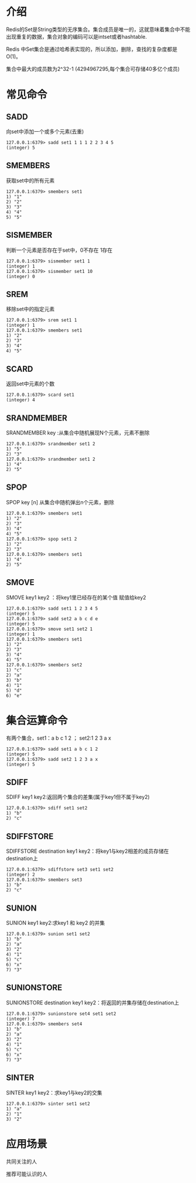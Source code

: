 # 介绍

Redis的Set是String类型的无序集合。集合成员是唯一的，这就意味着集合中不能出现重复的数据，集合对象的编码可以是intset或者hashtable.

Redis 中Set集合是通过哈希表实现的，所以添加，删除，查找的复杂度都是 O(1)。

集合中最大的成员数为2^32-1 (4294967295,每个集合可存储40多亿个成员)

# 常见命令

## SADD

向set中添加一个或多个元素(去重)

```shell
127.0.0.1:6379> sadd set1 1 1 1 2 2 3 4 5
(integer) 5
```

## SMEMBERS

获取set中的所有元素

```shell
127.0.0.1:6379> smembers set1
1) "1"
2) "2"
3) "3"
4) "4"
5) "5"
```

## SISMEMBER

判断一个元素是否存在于set中，0不存在  1存在

```shell
127.0.0.1:6379> sismember set1 1
(integer) 1
127.0.0.1:6379> sismember set1 10
(integer) 0
```

## SREM

移除set中的指定元素

```shell
127.0.0.1:6379> srem set1 1
(integer) 1
127.0.0.1:6379> smembers set1
1) "2"
2) "3"
3) "4"
4) "5"
```

## SCARD

返回set中元素的个数

```shell
127.0.0.1:6379> scard set1
(integer) 4
```



## SRANDMEMBER

SRANDMEMBER key <n>:从集合中随机展现N个元素，元素不删除

```shell
127.0.0.1:6379> srandmember set1 2
1) "5"
2) "3"
127.0.0.1:6379> srandmember set1 2
1) "4"
2) "5"
```

## SPOP

SPOP key [n]  从集合中随机弹出n个元素，删除

```shell
127.0.0.1:6379> smembers set1
1) "2"
2) "3"
3) "4"
4) "5"
127.0.0.1:6379> spop set1 2
1) "2"
2) "3"
127.0.0.1:6379> smembers set1
1) "4"
2) "5"
```

## SMOVE

SMOVE key1 key2 ：将key1里已经存在的某个值 赋值给key2

```shell
127.0.0.1:6379> sadd set1 1 2 3 4 5
(integer) 5
127.0.0.1:6379> sadd set2 a b c d e
(integer) 5
127.0.0.1:6379> smove set1 set2 1
(integer) 1
127.0.0.1:6379> smembers set1
1) "2"
2) "3"
3) "4"
4) "5"
127.0.0.1:6379> smembers set2
1) "c"
2) "a"
3) "b"
4) "1"
5) "d"
6) "e"
```

# 集合运算命令

有两个集合，set1：a b c 1 2 ； set2:1 2 3 a x

```shell
127.0.0.1:6379> sadd set1 a b c 1 2
(integer) 5
127.0.0.1:6379> sadd set2 1 2 3 a x
(integer) 5
```

## SDIFF

SDIFF key1 key2:返回两个集合的差集(属于key1但不属于key2)

```shell
127.0.0.1:6379> sdiff set1 set2
1) "b"
2) "c"
```

## SDIFFSTORE

SDIFFSTORE destination key1 key2：将key1与key2相差的成员存储在  destination上

```shell
127.0.0.1:6379> sdiffstore set3 set1 set2
(integer) 2
127.0.0.1:6379> smembers set3
1) "b"
2) "c"
```

## SUNION

SUNION key1 key2:求key1 和 key2 的并集

```shell
127.0.0.1:6379> sunion set1 set2
1) "b"
2) "a"
3) "2"
4) "1"
5) "c"
6) "x"
7) "3"
```

## SUNIONSTORE

SUNIONSTORE destination key1 key2：将返回的并集存储在destination上

```shell
127.0.0.1:6379> sunionstore set4 set1 set2
(integer) 7
127.0.0.1:6379> smembers set4
1) "b"
2) "a"
3) "2"
4) "1"
5) "c"
6) "x"
7) "3"
```

## SINTER

SINTER key1 key2：求key1与key2的交集

```shell
127.0.0.1:6379> sinter set1 set2
1) "a"
2) "1"
3) "2"
```

# 应用场景

共同关注的人

推荐可能认识的人

